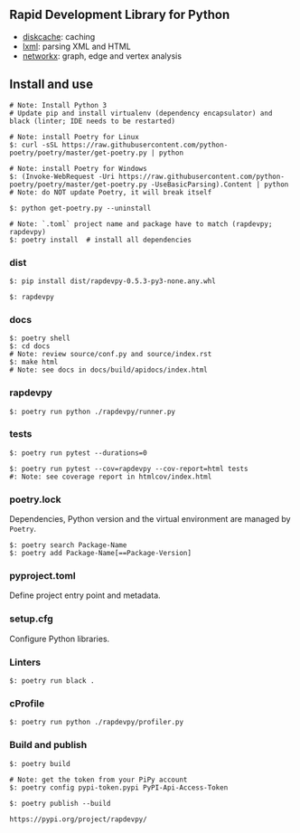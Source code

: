 ## Rapid Development Library for Python

* [diskcache](http://www.grantjenks.com/docs/diskcache/): caching
* [lxml](https://lxml.de/): parsing XML and HTML
* [networkx](https://networkx.org/): graph, edge and vertex analysis

## Install and use

```
# Note: Install Python 3
# Update pip and install virtualenv (dependency encapsulator) and black (linter; IDE needs to be restarted)

# Note: install Poetry for Linux
$: curl -sSL https://raw.githubusercontent.com/python-poetry/poetry/master/get-poetry.py | python

# Note: install Poetry for Windows
$: (Invoke-WebRequest -Uri https://raw.githubusercontent.com/python-poetry/poetry/master/get-poetry.py -UseBasicParsing).Content | python
# Note: do NOT update Poetry, it will break itself

$: python get-poetry.py --uninstall
```

```
# Note: `.toml` project name and package have to match (rapdevpy; rapdevpy)
$: poetry install  # install all dependencies
```

### dist

```
$: pip install dist/rapdevpy-0.5.3-py3-none.any.whl

$: rapdevpy
```

### docs

```
$: poetry shell
$: cd docs
# Note: review source/conf.py and source/index.rst
$: make html
# Note: see docs in docs/build/apidocs/index.html
```

### rapdevpy

```
$: poetry run python ./rapdevpy/runner.py
```

### tests

```
$: poetry run pytest --durations=0
```

```
$: poetry run pytest --cov=rapdevpy --cov-report=html tests
#: Note: see coverage report in htmlcov/index.html
```

### poetry.lock

Dependencies, Python version and the virtual environment are managed by `Poetry`.

```
$: poetry search Package-Name
$: poetry add Package-Name[==Package-Version]
```

### pyproject.toml

Define project entry point and metadata.

### setup.cfg

Configure Python libraries.

### Linters

```
$: poetry run black .
```

### cProfile

```
$: poetry run python ./rapdevpy/profiler.py
```

### Build and publish

```
$: poetry build

# Note: get the token from your PiPy account
$: poetry config pypi-token.pypi PyPI-Api-Access-Token
```

```
$: poetry publish --build
```

```
https://pypi.org/project/rapdevpy/
```
